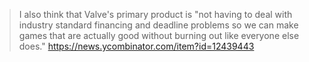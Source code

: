> I also think that Valve's primary product is "not having to deal with industry standard financing and deadline problems so we can make games that are actually good without burning out like everyone else does."
> https://news.ycombinator.com/item?id=12439443
